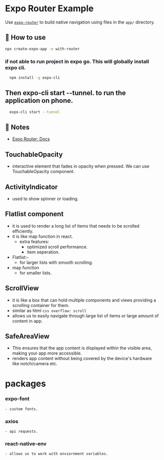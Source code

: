 # Expo Router Example

Use [`expo-router`](https://docs.expo.dev/router/introduction/) to build native navigation using files in the `app/` directory.

## 🚀 How to use

```sh
npx create-expo-app -e with-router
```
### if not able to run project in expo go.  This will globally install expo cli. 
```sh
  npm install -g expo-cli
```

## Then expo-cli start --tunnel. to run the application on phone.
```sh
  expo-cli start --tunnel
```

## 📝 Notes

- [Expo Router: Docs](https://docs.expo.dev/router/introduction/)

## TouchableOpacity
  - interactive element that fades in opacity when pressed. We can use TouchableOpacity component.
## ActivityIndicator
  - used to show spinner or loading.
## Flatlist component
  - it is used to render a long list of items that needs to be scrolled efficiently.
  - it is like map function in react.
    - extra features:
      - optimized scroll performance.
      - item seperation.
  - Flatlist:-
    - for larger lists with smooth scrolling.
  - map function
    - for smaller lists.
## ScrollView
  - it is like a box that can hold multiple components and views providing a scrolling container for them.
  - similar as html ```css overflow: scroll ```  
  - allows us to easily navigate through large list of items or large amount of content in app.
## SafeAreaView
  - This ensures that the app content is displayed within the visible area, making your app more accessible. 
  - renders app content without being covered by the device's hardware like notch/camera etc.

# packages
  ### expo-font
    - custom fonts.
  ### axios
    - api requests.
  ### react-native-env
    - allows us to work with enviornment variables.
  